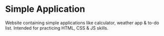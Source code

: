 # Simple Application
Website containing simple applications like calculator, weather app &amp; to-do list. Intended for practicing HTML, CSS &amp; JS skills.

